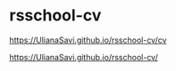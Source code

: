 # rsschool-cv

https://UlianaSavi.github.io/rsschool-cv/cv


https://UlianaSavi.github.io/rsschool-cv/
